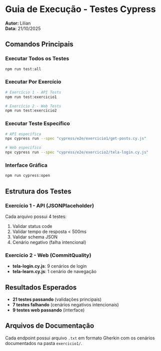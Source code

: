 # Guia de Execução - Testes Cypress

**Autor:** Lilian  
**Data:** 21/10/2025

## Comandos Principais

### Executar Todos os Testes
```bash
npm run test:all
```

### Executar Por Exercício
```bash
# Exercício 1 - API Tests
npm run test:exercicio1

# Exercício 2 - Web Tests  
npm run test:exercicio2
```

### Executar Teste Específico
```bash
# API específica
npx cypress run --spec "cypress/e2e/exercicio1/get-posts.cy.js"

# Web específico
npx cypress run --spec "cypress/e2e/exercicio2/tela-login.cy.js"
```

### Interface Gráfica
```bash
npm run cypress:open
```

## Estrutura dos Testes

### Exercício 1 - API (JSONPlaceholder)
Cada arquivo possui 4 testes:
1. Validar status code
2. Validar tempo de resposta < 500ms  
3. Validar schema JSON
4. Cenário negativo (falha intencional)

### Exercício 2 - Web (CommitQuality)
- **tela-login.cy.js**: 9 cenários de login
- **tela-learn.cy.js**: 1 cenário de navegação

## Resultados Esperados
- **21 testes passando** (validações principais)
- **7 testes falhando** (cenários negativos intencionais)
- **9 testes web passando** (interface)

## Arquivos de Documentação
Cada endpoint possui arquivo `.txt` em formato Gherkin com os cenários documentados na pasta `exercicio1/`.